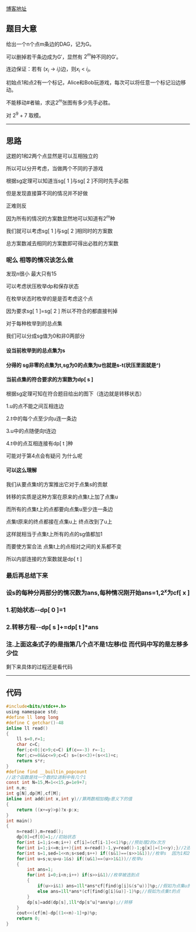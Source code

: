 [博客地址](https://www.cnblogs.com/1436177712qqcom/p/10375786.html)
## 题目大意

给出一个n个点m条边的DAG，记为G。

可以删掉若干条边成为G′，显然有 $2^{m}$种不同的G′。

连边保证：若有 ($x^{}_{i}$ → $i^{}_{i}$)边，则$x^{}_{i}$ < $i^{}_{i}$。

初始点1和点2有一个标记，Alice和Bob玩游戏，每次可以将任意一个标记沿边移动。

不能移动#者输，求这$2^{m}$张图有多少先手必胜。

对 $2^{9} + 7$ 取模。

------------
## 思路

这题的1和2两个点显然是可以互相独立的

所以可以分开考虑，当做两个不同的子游戏

根据sg定理可以知道当sg[ 1 ]与sg[ 2 ]不同时先手必胜

但是发现直接算不同的情况并不好做

正难则反 

因为所有的情况的方案数显然地可以知道有$2^{m}$种

我们就可以考虑sg[ 1 ]与sg[ 2 ]相同时的方案数

总方案数减去相同的方案数即可得出必胜的方案数

### 呢么 相等的情况该怎么做

发现n很小 最大只有15

可以考虑状压枚举dp和保存状态 

在枚举状态时枚举的是是否考虑这个点

因为要求sg[ 1 ]=sg[ 2 ] 所以不符合的都直接判掉

对于每种枚举到的总点集

我们可以分成sg值为0和非0两部分

#### 设当前枚举到的总点集为s

#### 分得的 sg非零的点集为t,sg为0的点集为u也就是s-t(状压里面就是^)

#### 当前点集的符合要求的方案数为dp[ s ]
 
根据sg定理可知在符合题目给出的图下（连边就是转移状态）

1.u的点不能之间互相连边

2.t中的每个点至少向u连一条边

3.u中的点随便向t连边

4.t中的点互相连接有dp[ t ]种

可能对于第4点会有疑问 为什么呢

#### 可以这么理解

我们从要点集t的方案推出它对于点集s的贡献

转移的实质是这种方案在原来的点集t上加了点集u

而所有的点集t上的点都要向点集u至少连一条边

点集t原来的终点都接在点集u上 终点改到了u上

这样就相当于点集t上所有的点的sg值都加1

而要使方案合法 点集t上的点相对之间的关系都不变

所以内部连接的方案数就是dp[ t ]

### 最后再总结下来
### 设s的每种分两部分的情况数为ans,每种情况刚开始ans=1,$2^{x}$为cf[ x ]
### 1.初始状态--dp[ 0 ]=1
### 2.转移方程--dp[ s ]+=dp[ t ]*ans
### 注.上面这条式子的i是指第几个点不是1左移i位 而代码中写的是左移多少位

剩下来具体的过程还是看代码

------------
## 代码

```c
#include<bits/stdc++.h> 
using namespace std;
#define ll long long
#define C getchar()-48
inline ll read()
{
    ll s=0,r=1;
    char c=C;
    for(;c<0||c>9;c=C) if(c==-3) r=-1;
    for(;c>=0&&c<=9;c=C) s=(s<<3)+(s<<1)+c;
    return s*r;
}
#define find __builtin_popcount 
//这个函数是找一个数的2进制中有几个1 
const int N=15,M=1<<15,p=1e9+7; 
int n,m;
int g[N],dp[M],cf[M];
inline int add(int x,int y)//算两数相加模p意义下的值 
{
	return ((x+=y)>p)?x-p:x;
}
int main()
{
    n=read(),m=read();
    dp[0]=cf[0]=1;//初始状态 
    for(int i=1;i<=m;i++) cf[i]=(cf[i-1]<<1)%p;//预处理2的x次方 
	for(int i=1;i<=m;i++){int x=read()-1,y=read()-1;g[x]|=(1<<y);}//2进制存x能到达的边 
	for(int s=1,sed=1<<n;s<sed;s++) if((s&1)==(s>>1&1))//枚举s  因为1和2的点的状态相同所以直接判掉  下面同理 
	for(int u=s;u;u=u-1&s) if((u&1)==(u>>1&1))//枚举u 
	{
		int ans=1;
		for(int i=0;i<n;i++) if(s>>i&1)//枚举被选到点 
		{
			if(u>>i&1) ans=1ll*ans*cf[find(g[i]&(s^u))]%p;//假如为点集u的点 
			else ans=1ll*ans*(cf[find(g[i]&u)]-1)%p;//假如为点集t的点 
		}
		dp[s]=add(dp[s],1ll*dp[s^u]*ans%p);//转移 
	}
	cout<<(cf[m]-dp[(1<<n)-1]+p)%p;
    return 0;
}
```




















